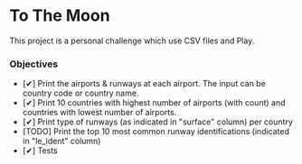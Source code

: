 To The Moon
=============

This project is a personal challenge which use CSV files and Play.

### Objectives

* [✔] Print the airports & runways at each airport. The input can be country code or country name.
* [✔] Print 10 countries with highest number of airports (with count) and countries with lowest number of airports.
* [✔] Print type of runways (as indicated in "surface" column) per country
* [TODO] Print the top 10 most common runway identifications (indicated in "le_ident" column)
* [✔] Tests
